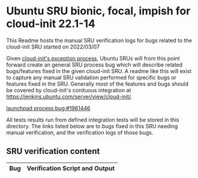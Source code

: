 Ubuntu SRU bionic, focal, impish for cloud-init 22.1-14
=====
This Readme hosts the manual SRU verification logs for bugs related to the cloud-init SRU started on 2022/03/07

Given [cloud-init's exception process](https://wiki.ubuntu.com/CloudinitUpdates), Ubuntu SRUs will from this point forward create an general SRU process bug which will describe related bugs/features fixed in the given cloud-init SRU. A readme like this will exist to capture any manual SRU validation performed for specific bugs or features fixed in the SRU. Generally most of the features and bugs should be covered by cloud-init's conituous integration at https://jenkins.ubuntu.com/server/view/cloud-init/.


[launchpad process bug:#1961446](https://pad.lv/1961446)

All tests results run from defined integration tests will be stored in this directory. The links listed below are to bugs fixed in this SRU needing manual verification, and the verification logs of those bugs.

## SRU verification content
| Bug | Verification Script and Output |
| --- | ------------------------------ |
